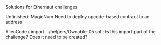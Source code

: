 Solutions for Ethernaut challenges

Unfinished:
MagicNum
Need to deploy opcode-based contract to an address

AlienCodex
import '../helpers/Ownable-05.sol';
Is this import part of the challenge?  Does it need to be created?  

